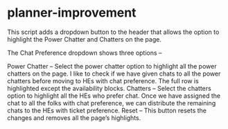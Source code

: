 # planner-improvement

 This script adds a dropdown button to the header that allows the option to highlight the Power Chatter and Chatters on the page.

 The Chat Preference dropdown shows three options –

 Power Chatter – Select the power chatter option to highlight all the power chatters on the page. I like to check if we have given chats to all the power chatters before moving to HEs with chat preference. The full row is highlighted except the availability blocks.
 Chatters – Select the chatters option to highlight all the HEs who prefer chat. Once we have assigned the chat to all the folks with chat preference, we can distribute the remaining chats to the HEs with ticket preference.
 Reset – This button resets the changes and removes all the page’s highlights.
